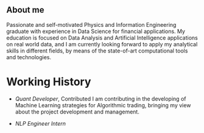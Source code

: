 ## About me

Passionate and self-motivated Physics and Information Engineering graduate with experience in Data Science for financial applications. My education is focused on Data Analysis and Artificial Intelligence applications on real world data, and I am currently looking forward to apply my analytical skills in different fields, by means of the state-of-art computational tools and technologies.

# Working History

- *Quant Developer*, 
Contributed I am contributing in the developing of Machine Learning strategies for Algorithmic trading, bringing my view about the project development and management.

- *NLP Engineer Intern*